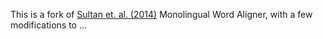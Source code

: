 This is a fork of [Sultan et. al. (2014)](https://github.com/ma-sultan/monolingual-word-aligner) Monolingual Word Aligner, with a few modifications to ...
